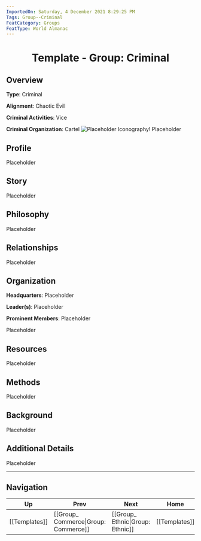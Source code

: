 ```yaml
---
ImportedOn: Saturday, 4 December 2021 8:29:25 PM
Tags: Group--Criminal
FeatCategory: Groups
FeatType: World Almanac
---
```

# <center>Template - Group: Criminal</center>

## Overview

**Type**: Criminal

**Alignment**: Chaotic Evil

**Criminal Activities**: Vice

**Criminal Organization**: Cartel
![Placeholder Iconography!](ImagePlaceholder.png)
Placeholder​

## Profile

Placeholder​

## Story

Placeholder​

## Philosophy

Placeholder​

## Relationships

Placeholder​

## Organization

**Headquarters**: Placeholder​

**Leader(s)**: Placeholder​

**Prominent Members**: Placeholder​

Placeholder​

## Resources

Placeholder​

## Methods

Placeholder​

## Background

Placeholder​

## Additional Details

Placeholder​


---
## Navigation
| Up | Prev | Next | Home |
|----|------|------|------|
| [[Templates]] | [[Group_ Commerce\|Group: Commerce]] | [[Group_ Ethnic\|Group: Ethnic]] | [[Templates]] |

